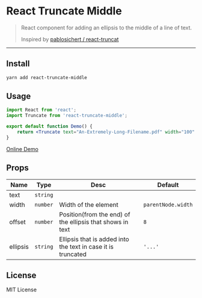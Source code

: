 # React Truncate Middle

> React component for adding an ellipsis to the middle of a line of text.
>
> Inspired by [pablosichert / react-truncat](https://github.com/pablosichert/react-truncat)

---

## Install

```bash
yarn add react-truncate-middle
```

## Usage

```jsx
import React from 'react';
import Truncate from 'react-truncate-middle';

export default function Demo() {
    return <Truncate text="An-Extremely-Long-Filename.pdf" width="100" />
}
```

[Online Demo](www.todo.com)

## Props

| Name     | Type       | Desc                                                         | Default              |
| -------- | ---------- | ------------------------------------------------------------ | -------------------- |
| text     | `string` |                                                              |                      |
| width    | `number` | Width of the element                                         | `parentNode.width` |
| offset   | `number` | Position(from the end) of the ellipsis that shows in text    | `8`                |
| ellipsis | `string` | Ellipsis that is added into the text in case it is truncated | `'...'`            |

## License

MIT License
